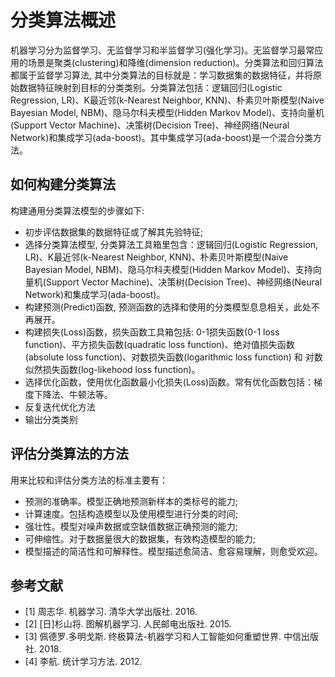 # 分类算法概述

机器学习分为监督学习、无监督学习和半监督学习(强化学习)。无监督学习最常应用的场景是聚类(clustering)和降维(dimension reduction)。分类算法和回归算法都属于监督学习算法, 其中分类算法的目标就是：学习数据集的数据特征，并将原始数据特征映射到目标的分类类别。分类算法包括：逻辑回归(Logistic Regression, LR)、K最近邻(k-Nearest Neighbor, KNN)、朴素贝叶斯模型(Naive Bayesian Model, NBM)、隐马尔科夫模型(Hidden Markov Model)、支持向量机(Support Vector Machine)、决策树(Decision Tree)、神经网络(Neural Network)和集成学习(ada-boost)。其中集成学习(ada-boost)是一个混合分类方法。

## 如何构建分类算法

构建通用分类算法模型的步骤如下:

- 初步评估数据集的数据特征或了解其先验特征; 
- 选择分类算法模型, 分类算法工具箱里包含：逻辑回归(Logistic Regression, LR)、K最近邻(k-Nearest Neighbor, KNN)、朴素贝叶斯模型(Naive Bayesian Model, NBM)、隐马尔科夫模型(Hidden Markov Model)、支持向量机(Support Vector Machine)、决策树(Decision Tree)、神经网络(Neural Network)和集成学习(ada-boost)。
- 构建预测(Predict)函数, 预测函数的选择和使用的分类模型息息相关，此处不再展开。
- 构建损失(Loss)函数，损失函数工具箱包括: 0-1损失函数(0-1 loss function)、平方损失函数(quadratic loss function)、绝对值损失函数(absolute loss function)、对数损失函数(logarithmic loss function) 和 对数似然损失函数(log-likehood loss function)。
- 选择优化函数，使用优化函数最小化损失(Loss)函数。常有优化函数包括：梯度下降法、牛顿法等。
- 反复迭代优化方法
- 输出分类类别

## 评估分类算法的方法

用来比较和评估分类方法的标准主要有：

- 预测的准确率。模型正确地预测新样本的类标号的能力;
- 计算速度。包括构造模型以及使用模型进行分类的时间;
- 强壮性。模型对噪声数据或空缺值数据正确预测的能力;
- 可伸缩性。对于数据量很大的数据集，有效构造模型的能力;
- 模型描述的简洁性和可解释性。模型描述愈简洁、愈容易理解，则愈受欢迎。

## 参考文献

- [1] 周志华. 机器学习. 清华大学出版社. 2016.
- [2] [日]杉山将. 图解机器学习. 人民邮电出版社. 2015.
- [3] 佩德罗.多明戈斯. 终极算法-机器学习和人工智能如何重塑世界. 中信出版社. 2018.
- [4] 李航. 统计学习方法. 2012.